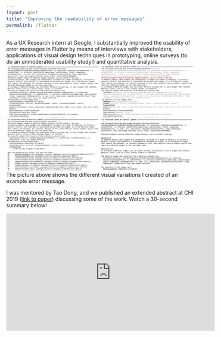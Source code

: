 ```yaml
---
layout: post
title: "Improving the readability of error messages"
permalink: /flutter
---
```


As a UX Research intern at Google, I substantially improved the usability of error messages in Flutter by means of interviews with stakeholders, applications of visual design techniques in prototyping, online surveys (to do an unmoderated usability study!) and quantitative analysis. ![grid of visual design variations of an error message](/assets/variations.png)
The picture above shows the different visual variations I created of an example error message.

I was mentored by Tao Dong, and we published an extended abstract at CHI 2019 ([link to paper](/files/error-messages-chi2019-khandwala.pdf)) discussing some of the work. Watch a 30-second summary below!

<iframe width="560" height="315" src="https://www.youtube.com/embed/Sd2UweBhUc0" frameborder="0" allow="accelerometer; autoplay; clipboard-write; encrypted-media; gyroscope; picture-in-picture" allowfullscreen></iframe>

